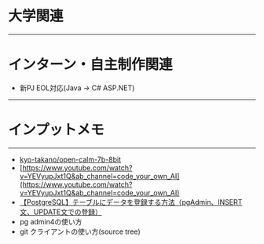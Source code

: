 # 大学関連
* * *
# インターン・自主制作関連
- 新PJ EOL対応(Java -> C# ASP.NET)
* * *
# インプットメモ
* * *
- [kyo-takano/open-calm-7b-8bit](https://huggingface.co/kyo-takano/open-calm-7b-8bit)
- [https://www.youtube.com/watch?v=YEVyupJxt1Q&ab_channel=code_your_own_AI](https://www.youtube.com/watch?v=YEVyupJxt1Q&ab_channel=code_your_own_AI)
- [【PostgreSQL】テーブルにデータを登録する方法（pgAdmin、INSERT文、UPDATE文での登録）](https://postgresweb.com/post-3926)
- pg admin4の使い方
- git クライアントの使い方(source tree)
